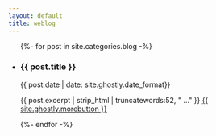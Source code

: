 ```yaml
---
layout: default
title: weblog
---
```


<!-- Present all posts in the blog category, and link to them -->

<ul>
{%- for post in site.categories.blog -%}       
  <li class="post">
        <h3>{{ post.title }}</h3>
        <p class="date">
            {{ post.date | date: site.ghostly.date_format}} 
        </p>    
        <p>
            {{ post.excerpt | strip_html | truncatewords:52, " ..." }} 
            <a href="{{ post.url }}">{{ site.ghostly.morebutton }}</a>    
        </p>    
    </li>
{%- endfor -%}
</ul>


